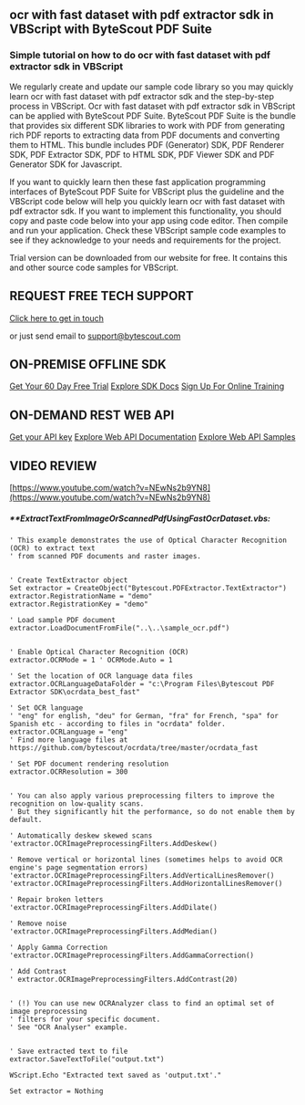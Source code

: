 ## ocr with fast dataset with pdf extractor sdk in VBScript with ByteScout PDF Suite

### Simple tutorial on how to do ocr with fast dataset with pdf extractor sdk in VBScript

We regularly create and update our sample code library so you may quickly learn ocr with fast dataset with pdf extractor sdk and the step-by-step process in VBScript. Ocr with fast dataset with pdf extractor sdk in VBScript can be applied with ByteScout PDF Suite. ByteScout PDF Suite is the bundle that provides six different SDK libraries to work with PDF from generating rich PDF reports to extracting data from PDF documents and converting them to HTML. This bundle includes PDF (Generator) SDK, PDF Renderer SDK, PDF Extractor SDK, PDF to HTML SDK, PDF Viewer SDK and PDF Generator SDK for Javascript.

If you want to quickly learn then these fast application programming interfaces of ByteScout PDF Suite for VBScript plus the guideline and the VBScript code below will help you quickly learn ocr with fast dataset with pdf extractor sdk. If you want to implement this functionality, you should copy and paste code below into your app using code editor. Then compile and run your application. Check these VBScript sample code examples to see if they acknowledge to your needs and requirements for the project.

Trial version can be downloaded from our website for free. It contains this and other source code samples for VBScript.

## REQUEST FREE TECH SUPPORT

[Click here to get in touch](https://bytescout.zendesk.com/hc/en-us/requests/new?subject=ByteScout%20PDF%20Suite%20Question)

or just send email to [support@bytescout.com](mailto:support@bytescout.com?subject=ByteScout%20PDF%20Suite%20Question) 

## ON-PREMISE OFFLINE SDK 

[Get Your 60 Day Free Trial](https://bytescout.com/download/web-installer?utm_source=github-readme)
[Explore SDK Docs](https://bytescout.com/documentation/index.html?utm_source=github-readme)
[Sign Up For Online Training](https://academy.bytescout.com/)


## ON-DEMAND REST WEB API

[Get your API key](https://pdf.co/documentation/api?utm_source=github-readme)
[Explore Web API Documentation](https://pdf.co/documentation/api?utm_source=github-readme)
[Explore Web API Samples](https://github.com/bytescout/ByteScout-SDK-SourceCode/tree/master/PDF.co%20Web%20API)

## VIDEO REVIEW

[https://www.youtube.com/watch?v=NEwNs2b9YN8](https://www.youtube.com/watch?v=NEwNs2b9YN8)




<!-- code block begin -->

##### ****ExtractTextFromImageOrScannedPdfUsingFastOcrDataset.vbs:**
    
```
' This example demonstrates the use of Optical Character Recognition (OCR) to extract text 
' from scanned PDF documents and raster images.


' Create TextExtractor object
Set extractor = CreateObject("Bytescout.PDFExtractor.TextExtractor")
extractor.RegistrationName = "demo"
extractor.RegistrationKey = "demo"

' Load sample PDF document
extractor.LoadDocumentFromFile("..\..\sample_ocr.pdf")


' Enable Optical Character Recognition (OCR)
extractor.OCRMode = 1 ' OCRMode.Auto = 1

' Set the location of OCR language data files
extractor.OCRLanguageDataFolder = "c:\Program Files\Bytescout PDF Extractor SDK\ocrdata_best_fast"
			
' Set OCR language
' "eng" for english, "deu" for German, "fra" for French, "spa" for Spanish etc - according to files in "ocrdata" folder.
extractor.OCRLanguage = "eng"  
' Find more language files at https://github.com/bytescout/ocrdata/tree/master/ocrdata_fast

' Set PDF document rendering resolution
extractor.OCRResolution = 300


' You can also apply various preprocessing filters to improve the recognition on low-quality scans.
' But they significantly hit the performance, so do not enable them by default.

' Automatically deskew skewed scans
'extractor.OCRImagePreprocessingFilters.AddDeskew()

' Remove vertical or horizontal lines (sometimes helps to avoid OCR engine's page segmentation errors)
'extractor.OCRImagePreprocessingFilters.AddVerticalLinesRemover()
'extractor.OCRImagePreprocessingFilters.AddHorizontalLinesRemover()

' Repair broken letters
'extractor.OCRImagePreprocessingFilters.AddDilate()

' Remove noise
'extractor.OCRImagePreprocessingFilters.AddMedian()

' Apply Gamma Correction	
'extractor.OCRImagePreprocessingFilters.AddGammaCorrection()

' Add Contrast
' extractor.OCRImagePreprocessingFilters.AddContrast(20)


' (!) You can use new OCRAnalyzer class to find an optimal set of image preprocessing 
' filters for your specific document.
' See "OCR Analyser" example.

	
' Save extracted text to file
extractor.SaveTextToFile("output.txt")

WScript.Echo "Extracted text saved as 'output.txt'."

Set extractor = Nothing


```

<!-- code block end -->